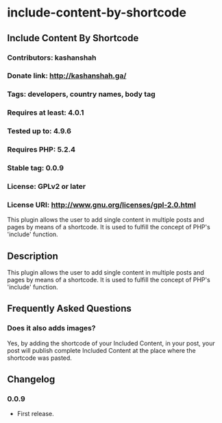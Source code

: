 # include-content-by-shortcode

## Include Content By Shortcode

### Contributors: kashanshah
### Donate link: http://kashanshah.ga/
### Tags: developers, country names, body tag
### Requires at least: 4.0.1
### Tested up to: 4.9.6
### Requires PHP: 5.2.4
### Stable tag: 0.0.9
### License: GPLv2 or later
### License URI: http://www.gnu.org/licenses/gpl-2.0.html

This plugin allows the user to add single content in multiple posts and pages by means of a shortcode. It is used to fulfill the concept of PHP's 'include' function.

## Description

This plugin allows the user to add single content in multiple posts and pages by means of a shortcode. It is used to fulfill the concept of PHP's 'include' function.

## Frequently Asked Questions

### Does it also adds images?
Yes, by adding the shortcode of your Included Content, in your post, your post will publish complete Included Content at the place where the shortcode was pasted.

## Changelog
### 0.0.9
* First release.